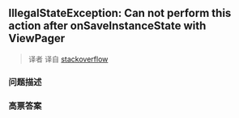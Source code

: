 ## IllegalStateException: Can not perform this action after onSaveInstanceState with ViewPager

> 译者 译自 [stackoverflow](http://stackoverflow.com/questions/7575921/illegalstateexception-can-not-perform-this-action-after-onsaveinstancestate-wit) 

### 问题描述 

### 高票答案 

